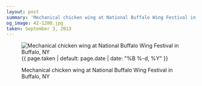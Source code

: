 ```yaml
---
layout: post
summary: 'Mechanical chicken wing at National Buffalo Wing Festival in Buffalo, NY'
og_image: 42-1280.jpg
taken: September 3, 2013
---
```


<figure class="post" data-src="{{ site.assets_url }}/{{ page.og_image }}">
<img alt="Mechanical chicken wing at National Buffalo Wing Festival in Buffalo, NY" sizes="(min-width: 700px) 50vw, calc(100vw - 2rem)" src="{{ site.assets_url }}/42-640.jpg" srcset="{{ site.assets_url }}/42-1280.jpg 1280w, {{ site.assets_url }}/42-960.jpg 960w, {{ site.assets_url }}/42-640.jpg 640w, {{ site.assets_url }}/42-320.jpg 320w"/>
<figcaption>
<time>{{ page.taken | default: page.date | date: "%B %-d, %Y" }}</time>
<p>Mechanical chicken wing at National Buffalo Wing Festival in Buffalo, NY</p>
</figcaption>
</figure>
